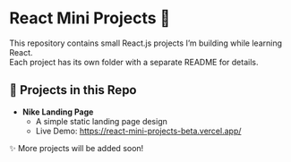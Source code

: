 # React Mini Projects 🚀

This repository contains small React.js projects I’m building while learning React.  
Each project has its own folder with a separate README for details.

## 📂 Projects in this Repo

- **Nike Landing Page**
  - A simple static landing page design
  - Live Demo: https://react-mini-projects-beta.vercel.app/

✨ More projects will be added soon!
